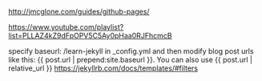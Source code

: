 http://jmcglone.com/guides/github-pages/

https://www.youtube.com/playlist?list=PLLAZ4kZ9dFpOPV5C5Ay0pHaa0RJFhcmcB


specify baseurl: /learn-jekyll in _config.yml and then modify blog post urls like this: {{ post.url | prepend:site.baseurl }}. You can also use {{ post.url | relative_url }} https://jekyllrb.com/docs/templates/#filters
